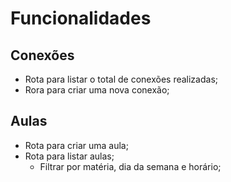 # Funcionalidades

## Conexões

- Rota para listar o total de conexões realizadas;
- Rora para criar uma nova conexão;

## Aulas

- Rota para criar uma aula;
- Rota para listar aulas;
    - Filtrar por matéria, dia da semana e horário;